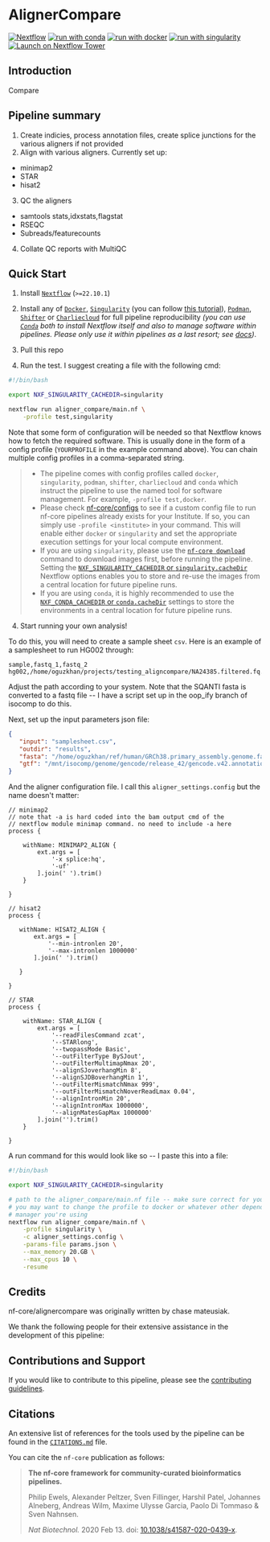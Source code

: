 # AlignerCompare

[![Nextflow](https://img.shields.io/badge/nextflow%20DSL2-%E2%89%A522.10.1-23aa62.svg)](https://www.nextflow.io/)
[![run with conda](http://img.shields.io/badge/run%20with-conda-3EB049?labelColor=000000&logo=anaconda)](https://docs.conda.io/en/latest/)
[![run with docker](https://img.shields.io/badge/run%20with-docker-0db7ed?labelColor=000000&logo=docker)](https://www.docker.com/)
[![run with singularity](https://img.shields.io/badge/run%20with-singularity-1d355c.svg?labelColor=000000)](https://sylabs.io/docs/)
[![Launch on Nextflow Tower](https://img.shields.io/badge/Launch%20%F0%9F%9A%80-Nextflow%20Tower-%234256e7)](https://tower.nf/launch?pipeline=https://github.com/nf-core/alignercompare)

## Introduction

Compare
## Pipeline summary

1. Create indicies, process annotation files, create splice junctions for
the various aligners if not provided
2. Align with various aligners. Currently set up:
  - minimap2
  - STAR
  - hisat2
3. QC the aligners
  - samtools stats,idxstats,flagstat
  - RSEQC
  - Subreads/featurecounts
4. Collate QC reports with MultiQC

## Quick Start

1. Install [`Nextflow`](https://www.nextflow.io/docs/latest/getstarted.html#installation) (`>=22.10.1`)

2. Install any of [`Docker`](https://docs.docker.com/engine/installation/), [`Singularity`](https://www.sylabs.io/guides/3.0/user-guide/) (you can follow [this tutorial](https://singularity-tutorial.github.io/01-installation/)), [`Podman`](https://podman.io/), [`Shifter`](https://nersc.gitlab.io/development/shifter/how-to-use/) or [`Charliecloud`](https://hpc.github.io/charliecloud/) for full pipeline reproducibility _(you can use [`Conda`](https://conda.io/miniconda.html) both to install Nextflow itself and also to manage software within pipelines. Please only use it within pipelines as a last resort; see [docs](https://nf-co.re/usage/configuration#basic-configuration-profiles))_.

3. Pull this repo

4. Run the test. I suggest creating a file with the following cmd:

  ```bash
  #!/bin/bash

  export NXF_SINGULARITY_CACHEDIR=singularity

  nextflow run aligner_compare/main.nf \
      -profile test,singularity
  ```

   Note that some form of configuration will be needed so that Nextflow knows how to fetch the required software. This is usually done in the form of a config profile (`YOURPROFILE` in the example command above). You can chain multiple config profiles in a comma-separated string.

   > - The pipeline comes with config profiles called `docker`, `singularity`, `podman`, `shifter`, `charliecloud` and `conda` which instruct the pipeline to use the named tool for software management. For example, `-profile test,docker`.
   > - Please check [nf-core/configs](https://github.com/nf-core/configs#documentation) to see if a custom config file to run nf-core pipelines already exists for your Institute. If so, you can simply use `-profile <institute>` in your command. This will enable either `docker` or `singularity` and set the appropriate execution settings for your local compute environment.
   > - If you are using `singularity`, please use the [`nf-core download`](https://nf-co.re/tools/#downloading-pipelines-for-offline-use) command to download images first, before running the pipeline. Setting the [`NXF_SINGULARITY_CACHEDIR` or `singularity.cacheDir`](https://www.nextflow.io/docs/latest/singularity.html?#singularity-docker-hub) Nextflow options enables you to store and re-use the images from a central location for future pipeline runs.
   > - If you are using `conda`, it is highly recommended to use the [`NXF_CONDA_CACHEDIR` or `conda.cacheDir`](https://www.nextflow.io/docs/latest/conda.html) settings to store the environments in a central location for future pipeline runs.

4. Start running your own analysis!

To do this, you will need to create a sample sheet `csv`. Here is an example of
a samplesheet to run HG002 through:

```raw
sample,fastq_1,fastq_2
hg002,/home/oguzkhan/projects/testing_aligncompare/NA24385.filtered.fq.gz,
```

Adjust the path according to your system. Note that the SQANTI fasta is converted
to a fastq file -- I have a script set up in the oop_ify branch of isocomp to
do this.

Next, set up the input parameters json file:

```json
{
   "input": "samplesheet.csv",
   "outdir": "results",
   "fasta": "/home/oguzkhan/ref/human/GRCh38.primary_assembly.genome.fa.gz",
   "gtf": "/mnt/isocomp/genome/gencode/release_42/gencode.v42.annotation.gtf"
}

```

And the aligner configuration file. I call this `aligner_settings.config` but
the name doesn't matter:

```raw
// minimap2
// note that -a is hard coded into the bam output cmd of the
// nextflow module minimap command. no need to include -a here
process {

    withName: MINIMAP2_ALIGN {
        ext.args = [
            '-x splice:hq',
            '-uf'
        ].join(' ').trim()
    }

}

// hisat2
process {

   withName: HISAT2_ALIGN {
       ext.args = [
           '--min-intronlen 20',
           '--max-intronlen 1000000'
       ].join(' ').trim()

   }

}

// STAR
process {

    withName: STAR_ALIGN {
        ext.args = [
            '--readFilesCommand zcat',
            '--STARlong',
            '--twopassMode Basic',
            '--outFilterType BySJout',
            '--outFilterMultimapNmax 20',
            '--alignSJoverhangMin 8',
            '--alignSJDBoverhangMin 1',
            '--outFilterMismatchNmax 999',
            '--outFilterMismatchNoverReadLmax 0.04',
            '--alignIntronMin 20',
            '--alignIntronMax 1000000',
            '--alignMatesGapMax 1000000'
        ].join('').trim()
    }

}

```

A run command for this would look like so -- I paste this into a file:

```bash
#!/bin/bash

export NXF_SINGULARITY_CACHEDIR=singularity

# path to the aligner_compare/main.nf file -- make sure correct for your system
# you may want to change the profile to docker or whatever other dependency
# manager you're using
nextflow run aligner_compare/main.nf \
    -profile singularity \
    -c aligner_settings.config \
    -params-file params.json \
    --max_memory 20.GB \
    --max_cpus 10 \
    -resume

```

## Credits

nf-core/alignercompare was originally written by chase mateusiak.

We thank the following people for their extensive assistance in the development of this pipeline:

<!-- TODO nf-core: If applicable, make list of people who have also contributed -->

## Contributions and Support

If you would like to contribute to this pipeline, please see the [contributing guidelines](.github/CONTRIBUTING.md).

## Citations

<!-- TODO nf-core: Add citation for pipeline after first release. Uncomment lines below and update Zenodo doi and badge at the top of this file. -->
<!-- If you use  nf-core/alignercompare for your analysis, please cite it using the following doi: [10.5281/zenodo.XXXXXX](https://doi.org/10.5281/zenodo.XXXXXX) -->

<!-- TODO nf-core: Add bibliography of tools and data used in your pipeline -->

An extensive list of references for the tools used by the pipeline can be found in the [`CITATIONS.md`](CITATIONS.md) file.

You can cite the `nf-core` publication as follows:

> **The nf-core framework for community-curated bioinformatics pipelines.**
>
> Philip Ewels, Alexander Peltzer, Sven Fillinger, Harshil Patel, Johannes Alneberg, Andreas Wilm, Maxime Ulysse Garcia, Paolo Di Tommaso & Sven Nahnsen.
>
> _Nat Biotechnol._ 2020 Feb 13. doi: [10.1038/s41587-020-0439-x](https://dx.doi.org/10.1038/s41587-020-0439-x).
